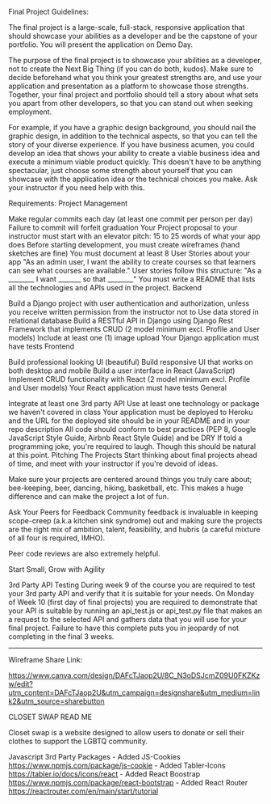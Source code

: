 Final Project Guidelines:

The final project is a large-scale, full-stack, responsive application that should showcase your abilities as a developer and be the capstone of your portfolio. You will present the application on Demo Day.

The purpose of the final project is to showcase your abilities as a developer, not to create the Next Big Thing (if you can do both, kudos). Make sure to decide beforehand what you think your greatest strengths are, and use your application and presentation as a platform to showcase those strengths. Together, your final project and portfolio should tell a story about what sets you apart from other developers, so that you can stand out when seeking employment.

For example, if you have a graphic design background, you should nail the graphic design, in addition to the technical aspects, so that you can tell the story of your diverse experience. If you have business acumen, you could develop an idea that shows your ability to create a viable business idea and execute a minimum viable product quickly. This doesn't have to be anything spectacular, just choose some strength about yourself that you can showcase with the application idea or the technical choices you make. Ask your instructor if you need help with this.

Requirements:
Project Management

Make regular commits each day (at least one commit per person per day)
Failure to commit will forfeit graduation
Your Project proposal to your instructor must start with an elevator pitch:
15 to 25 words of what your app does
Before starting development, you must create wireframes (hand sketches are fine)
You must document at least 8 User Stories about your app
"As an admin user, I want the ability to create courses so that learners can see what courses are available."
User stories follow this structure: "As a ________ I want _______ so that ________"
You must write a README that lists all the technologies and APIs used in the project.
Backend

Build a Django project with user authentication and authorization, unless you receive written permission from the instructor not to
Use data stored in relational database
Build a RESTful API in Django using Django Rest Framework that implements CRUD (2 model minimum excl. Profile and User models)
Include at least one (1) image upload
Your Django application must have tests
Frontend

Build professional looking UI (beautiful)
Build responsive UI that works on both desktop and mobile
Build a user interface in React (JavaScript)
Implement CRUD functionality with React (2 model minimum excl. Profile and User models)
Your React application must have tests
General

Integrate at least one 3rd party API
Use at least one technology or package we haven't covered in class
Your application must be deployed to Heroku and the URL for the deployed site should be in your README and in your repo description
All code should conform to best practices (PEP 8, Google JavaScript Style Guide, Airbnb React Style Guide) and be DRY
If told a programming joke, you're required to laugh. Though this should be natural at this point.
Pitching The Projects
Start thinking about final projects ahead of time, and meet with your instructor if you're devoid of ideas.

Make sure your projects are centered around things you truly care about; bee-keeping, beer, dancing, hiking, basketball, etc. This makes a huge difference and can make the project a lot of fun.

Ask Your Peers for Feedback
Community feedback is invaluable in keeping scope-creep (a.k.a kitchen sink syndrome) out and making sure the projects are the right mix of ambition, talent, feasibility, and hubris (a careful mixture of all four is required, IMHO).

Peer code reviews are also extremely helpful.

Start Small, Grow with Agility


3rd Party API Testing
During week 9 of the course you are required to test your 3rd party API and verify that it is suitable for your needs. On Monday of Week 10 (first day of final projects) you are required to demonstrate that your API is suitable by running an api_test.js or api_test.py file that makes an a request to the selected API and gathers data that you will use for your final project. Failure to have this complete puts you in jeopardy of not completing in the final 3 weeks.




***********************************************




Wireframe Share Link:

https://www.canva.com/design/DAFcTJaop2U/8C_N3oDSJcmZ09U0FKZKzw/edit?utm_content=DAFcTJaop2U&utm_campaign=designshare&utm_medium=link2&utm_source=sharebutton



CLOSET SWAP READ ME 


Closet swap is a website designed to allow users to donate or sell their clothes to support the LGBTQ community. 


Javascript 3rd Party Packages
            - Added JS-Cookies
            https://www.npmjs.com/package/js-cookie
            - Added Tabler-Icons
            https://tabler.io/docs/icons/react
            - Added React Boostrap
            https://www.npmjs.com/package/react-bootstrap
            - Added React Router 
            https://reactrouter.com/en/main/start/tutorial
    